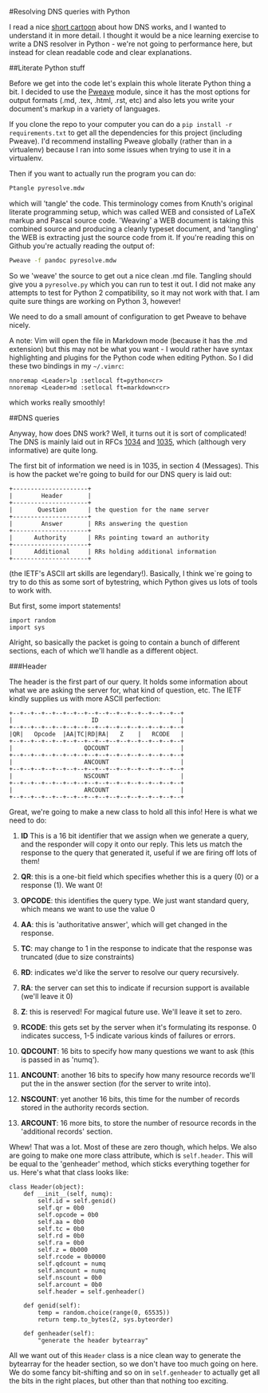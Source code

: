 #Resolving DNS queries with Python

I read a nice [short cartoon](https://howdns.works/) about how DNS works,
and I wanted to understand it in more detail. I thought it would be a nice
learning exercise to write a DNS resolver in Python - we're not going to
performance here, but instead for clean readable code and clear
explanations.

##Literate Python stuff

Before we get into the code let's explain this whole literate Python thing
a bit. I decided to use the [Pweave](https://github.com/mpastell/Pweave)
module, since it has the most options for output formats (.md, .tex,
.html, .rst, etc) and also lets you write your document's markup in
a variety of languages.

If you clone the repo to your computer you can do a `pip install -r
requirements.txt` to get all the dependencies for this project (including
Pweave). I'd recommend installing Pweave globally (rather than in
a virtualenv) because I ran into some issues when trying to use it in
a virtualenv.

Then if you want to actually run the program you can do:

```bash
Ptangle pyresolve.mdw
```

which will 'tangle' the code. This terminology comes from Knuth's original
literate programming setup, which was called WEB and consisted of LaTeX
markup and Pascal source code. 'Weaving' a WEB document is taking this
combined source and producing a cleanly typeset document, and 'tangling'
the WEB is extracting just the source code from it. If you're reading this
on Github you're actually reading the output of:

```bash
Pweave -f pandoc pyresolve.mdw
```

So we 'weave' the source to get out a nice clean .md file. Tangling should
give you a `pyresolve.py` which you can run to test it out. I did not make
any attempts to test for Python 2 compatibility, so it may not work with
that. I am quite sure things are working on Python 3, however! 

We need to do a small amount of configuration to get Pweave to behave
nicely.
  
A note: Vim will open the file in Markdown mode (because it has the .md
extension) but this may not be what you want - I would rather have syntax
highlighting and plugins for the Python code when editing Python. So I did
these two bindings in my `~/.vimrc`:

```
nnoremap <Leader>lp :setlocal ft=python<cr>
nnoremap <Leader>md :setlocal ft=markdown<cr>
```

which works really smoothly!

##DNS queries

Anyway, how does DNS work? Well, it turns out it is sort of complicated!
The DNS is mainly laid out in RFCs
[1034](https://www.ietf.org/rfc/rfc1034.txt) and
[1035](https://www.ietf.org/rfc/rfc1035.txt), which (although very
informative) are quite long. 

The first bit of information we need is in 1035, in section 4 (Messages).
This is how the packet we're going to build for our DNS query is laid out:

```
+---------------------+
|        Header       |
+---------------------+
|       Question      | the question for the name server
+---------------------+
|        Answer       | RRs answering the question
+---------------------+
|      Authority      | RRs pointing toward an authority
+---------------------+
|      Additional     | RRs holding additional information
+---------------------+
```

(the IETF's ASCII art skills are legendary!). Basically, I think we`re
going to try to do this as some sort of bytestring, which Python gives us
lots of tools to work with.

But first, some import statements!


~~~~{.python}
import random
import sys
~~~~~~~~~~~~~



Alright, so basically the packet is going to contain a bunch of different
sections, each of which we'll handle as a different object.

###Header

The header is the first part of our query. It holds some information about
what we are asking the server for, what kind of question, etc. The IETF
kindly supplies us with more ASCII perfection:

```
+--+--+--+--+--+--+--+--+--+--+--+--+--+--+--+--+
|                      ID                       |
+--+--+--+--+--+--+--+--+--+--+--+--+--+--+--+--+
|QR|   Opcode  |AA|TC|RD|RA|   Z    |   RCODE   |
+--+--+--+--+--+--+--+--+--+--+--+--+--+--+--+--+
|                    QDCOUNT                    |
+--+--+--+--+--+--+--+--+--+--+--+--+--+--+--+--+
|                    ANCOUNT                    |
+--+--+--+--+--+--+--+--+--+--+--+--+--+--+--+--+
|                    NSCOUNT                    |
+--+--+--+--+--+--+--+--+--+--+--+--+--+--+--+--+
|                    ARCOUNT                    |
+--+--+--+--+--+--+--+--+--+--+--+--+--+--+--+--+
```

Great, we're going to make a new class to hold all this info! Here is what
we need to do:

1. **ID** This is a 16 bit identifier that we assign when we generate
  a query, and the responder will copy it onto our reply. This lets us
  match the response to the query that generated it, useful if we are
  firing off lots of them!

2. **QR**: this is a one-bit field which specifies whether this is a query
   (0) or a response (1). We want 0!

3. **OPCODE**: this identifies the query type. We just want standard query,
   which means we want to use the value 0

4. **AA**: this is 'authoritative answer', which will get changed in the
   response.

5. **TC**: may change to 1 in the response to indicate that the response
   was truncated (due to size constraints)

6. **RD**: indicates we'd like the server to resolve our query
   recursively.

7. **RA**: the server can set this to indicate if recursion support is
   available (we'll leave it 0)

8. **Z**: this is reserved! For magical future use. We'll leave it set to
   zero.

9. **RCODE**: this gets set by the server when it's formulating its
   response. 0 indicates success, 1-5 indicate various kinds of failures
   or errors.

10. **QDCOUNT**: 16 bits to specify how many questions we want to ask 
    (this is passed in as 'numq').

11. **ANCOUNT**: another 16 bits to specify how many resource records
    we'll put the in the answer section (for the server to write into).

12. **NSCOUNT**: yet another 16 bits, this time for the number of records
    stored in the authority records section.

13. **ARCOUNT**: 16 more bits, to store the number of resource records in
    the 'additional records' section.

Whew! That was a lot. Most of these are zero though, which helps. We also
are going to make one more class attribute, which is `self.header`. This
will be equal to the 'genheader' method, which sticks everything together
for us. Here's what that class looks like:


~~~~{.python}
class Header(object):
    def __init__(self, numq):
        self.id = self.genid()
        self.qr = 0b0
        self.opcode = 0b0
        self.aa = 0b0
        self.tc = 0b0
        self.rd = 0b0
        self.ra = 0b0
        self.z = 0b000
        self.rcode = 0b0000
        self.qdcount = numq
        self.ancount = numq
        self.nscount = 0b0
        self.arcount = 0b0
        self.header = self.genheader()

    def genid(self):
        temp = random.choice(range(0, 65535))
        return temp.to_bytes(2, sys.byteorder)

    def genheader(self):
        "generate the header bytearray"
~~~~~~~~~~~~~



All we want out of this `Header` class is a nice clean way to generate the
bytearray for the header section, so we don't have too much going on here.
We do some fancy bit-shifting and so on in `self.genheader` to actually
get all the bits in the right places, but other than that nothing too
exciting. 
